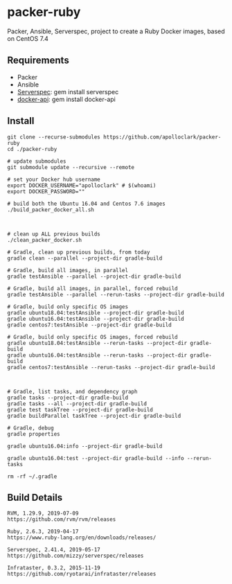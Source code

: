 # packer-ruby

Packer, Ansible, Serverspec, project to create a Ruby Docker images, based on CentOS 7.4

## Requirements

- Packer
- Ansible
- [Serverspec](https://serverspec.org/): gem install serverspec
- [docker-api](https://github.com/swipely/docker-api/releases): gem install docker-api

## Install
```shell
git clone --recurse-submodules https://github.com/apolloclark/packer-ruby
cd ./packer-ruby

# update submodules
git submodule update --recursive --remote

# set your Docker hub username
export DOCKER_USERNAME="apolloclark" # $(whoami)
export DOCKER_PASSWORD=""

# build both the Ubuntu 16.04 and Centos 7.6 images
./build_packer_docker_all.sh



# clean up ALL previous builds
./clean_packer_docker.sh

# Gradle, clean up previous builds, from today
gradle clean --parallel --project-dir gradle-build

# Gradle, build all images, in parallel
gradle testAnsible --parallel --project-dir gradle-build

# Gradle, build all images, in parallel, forced rebuild
gradle testAnsible --parallel --rerun-tasks --project-dir gradle-build

# Gradle, build only specific OS images
gradle ubuntu18.04:testAnsible --project-dir gradle-build
gradle ubuntu16.04:testAnsible --project-dir gradle-build
gradle centos7:testAnsible --project-dir gradle-build

# Gradle, build only specific OS images, forced rebuild
gradle ubuntu18.04:testAnsible --rerun-tasks --project-dir gradle-build
gradle ubuntu16.04:testAnsible --rerun-tasks --project-dir gradle-build
gradle centos7:testAnsible --rerun-tasks --project-dir gradle-build



# Gradle, list tasks, and dependency graph
gradle tasks --project-dir gradle-build
gradle tasks --all --project-dir gradle-build
gradle test taskTree --project-dir gradle-build
gradle buildParallel taskTree --project-dir gradle-build

# Gradle, debug
gradle properties

gradle ubuntu16.04:info --project-dir gradle-build

gradle ubuntu16.04:test --project-dir gradle-build --info --rerun-tasks

rm -rf ~/.gradle
```

## Build Details

```shell
RVM, 1.29.9, 2019-07-09
https://github.com/rvm/rvm/releases

Ruby, 2.6.3, 2019-04-17
https://www.ruby-lang.org/en/downloads/releases/

Serverspec, 2.41.4, 2019-05-17
https://github.com/mizzy/serverspec/releases

Infrataster, 0.3.2, 2015-11-19
https://github.com/ryotarai/infrataster/releases
```